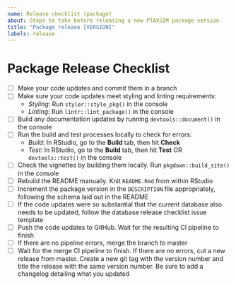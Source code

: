 ```yaml
---
name: Release checklist (package)
about: Steps to take before releasing a new PTAXSIM package version
title: "Package release [VERSION]"
labels: release
---
```


# Package Release Checklist

- [ ] Make your code updates and commit them in a branch
- [ ] Make sure your code updates meet styling and linting requirements:
  - *Styling*: Run `styler::style_pkg()` in the console
  - *Linting*: Run `lintr::lint_package()` in the console
- [ ] Build any documentation updates by running `devtools::document()` in the console
- [ ] Run the build and test processes locally to check for errors:
  - *Build*: In RStudio, go to the **Build** tab, then hit **Check**
  - *Test*: In RStudio, go to the **Build** tab, then hit **Test** OR `devtools::test()` in the console
- [ ] Check the vignettes by building them locally. Run `pkgdown::build_site()` in the console
- [ ] Rebuild the README manually. Knit `README.Rmd` from within RStudio
- [ ] Increment the package version in the `DESCRIPTION` file appropriately, following the schema laid out in the README
- [ ] If the code updates were so substantial that the current database also needs to be updated, follow the database release checklist issue template
- [ ] Push the code updates to GitHub. Wait for the resulting CI pipeline to finish
- [ ] If there are no pipeline errors, merge the branch to master
- [ ] Wait for the merge CI pipeline to finish. If there are no errors, cut a new release from master. Create a new git tag with the version number and title the release with the same version number. Be sure to add a changelog detailing what you updated
